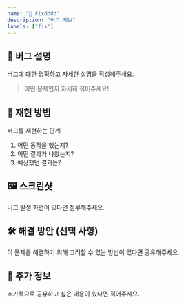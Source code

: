 ```yaml
---
name: "🐞 Fixdddd"
description: "버그 제보"
labels: ["fix"]
---
```


## 🐛 버그 설명
버그에 대한 명확하고 자세한 설명을 작성해주세요.

> 어떤 문제인지 자세히 적어주세요!

## 🔄 재현 방법
버그를 재현하는 단계

1. 어떤 동작을 했는지?
2. 어떤 결과가 나왔는지?
3. 예상했던 결과는?

## 🖼️ 스크린샷
버그 발생 화면이 있다면 첨부해주세요.

## 🛠 해결 방안 (선택 사항)
이 문제를 해결하기 위해 고려할 수 있는 방법이 있다면 공유해주세요.

## 📝 추가 정보
추가적으로 공유하고 싶은 내용이 있다면 적어주세요.
